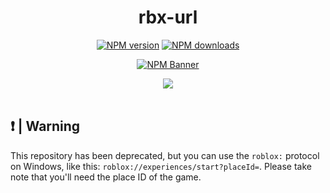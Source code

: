 <div align="center">
	<h1>rbx-url</h1>
	<p>
		<a href="https://www.npmjs.com/package/rbx-url"><img src="https://img.shields.io/npm/v/rbx-url?maxAge=3600" alt="NPM version"></a>
		<a href="https://www.npmjs.com/package/rbx-url"><img src="https://img.shields.io/npm/dt/rbx-url?maxAge=3600" alt="NPM downloads"></a>
  	</p>
  	<p><a href="https://www.npmjs.com/package/rbx-url"><img src="https://nodei.co/npm/rbx-url.png?downloads=true&stars=true" alt="NPM Banner"></a></p>
</div>
<div align="center">
	<img src="https://cdn.discordapp.com/attachments/932315608463323226/955194144064671774/carbon.png">
	<br><br>
</div>

## ❗ | Warning
This repository has been deprecated, but you can use the `roblox:` protocol on Windows, like this: `roblox://experiences/start?placeId=`.
Please take note that you'll need the place ID of the game.
